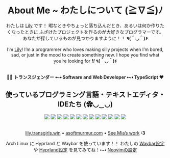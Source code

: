 <h1 align="center">About Me ~ わたしについて (≧∇≦)ﾉ</h1>
<div align="center">
  わたしは <a href="https://lily.transgirls.win">Lily</a> です！  
  暇なときやちょっと落ち込んだとき、あるいは何か作りたくなったときに  
  ふざけたプロジェクトを作るのが大好きなプログラマーです。  
  あなたが探しているものが見つかりますように！！ <b>٩(＾◡＾)۶</b><br><br>
  I’m <a href="https://lily.transgirls.win">Lily</a>!  
  I’m a programmer who loves making silly projects when I’m bored, sad,  
  or just in the mood to create something new.  
  I hope you find what you’re looking for <i><b>!!</b></i> <b>٩(＾◡＾)۶</b>
</div><br>
<p align="center">
  🏳️‍⚧️ <b>トランスジェンダー</b> <b>⬩~⬩ Software and Web Developer ⬩~⬩ TypeScript ❤️</b><br>
</p>
<div align="center">
  <h2>使っているプログラミング言語・テキストエディタ・IDEたち (✿◡‿◡)</h2>
  <img src="https://img.shields.io/badge/javascript-%23323330.svg?style=for-the-badge&logo=javascript&logoColor=%23F7DF1E" />
  <img src="https://img.shields.io/badge/python-3670A0?style=for-the-badge&logo=python&logoColor=ffdd54" />
  <img src="https://img.shields.io/badge/lua-%232C2D72.svg?style=for-the-badge&logo=lua&logoColor=white" />
  <img src="https://img.shields.io/badge/typescript-%23007ACC.svg?style=for-the-badge&logo=typescript&logoColor=white" />
  <img src="https://img.shields.io/badge/bash_script-%23121011.svg?style=for-the-badge&logo=gnu-bash&logoColor=white" />
  <img src="https://img.shields.io/badge/PowerShell-%235391FE.svg?style=for-the-badge&logo=powershell&logoColor=white" />
  <img src="https://img.shields.io/badge/html5-%23E34F26.svg?style=for-the-badge&logo=html5&logoColor=white" />
  <img src="https://img.shields.io/badge/css3-%231572B6.svg?style=for-the-badge&logo=css3&logoColor=white" />
  <img src="https://img.shields.io/badge/Visual%20Studio%20Code-0078d7.svg?style=for-the-badge&logo=visual-studio-code&logoColor=white" />
  <img src="https://img.shields.io/badge/VIM-%2311AB00.svg?style=for-the-badge&logo=vim&logoColor=white" />
  <img src="https://img.shields.io/badge/NeoVim-%2357A143.svg?&style=for-the-badge&logo=neovim&logoColor=white" />
  <img src="https://img.shields.io/badge/IntelliJIDEA-000000.svg?style=for-the-badge&logo=intellij-idea&logoColor=white" />
  <img src="https://img.shields.io/badge/zedindustries-084CCF.svg?style=for-the-badge&logo=zedindustries&logoColor=white" />
</div><br>
<p align="center">
  <a href="https://lily.transgirls.win">lily.transgirls.win</a> • 
  <a href="https://asoftmurmur.com/">asoftmurmur.com</a> • 
  <a href="https://github.com/xNasuni">See Mia’s work</a> <b>:3</b>
</p>
<p align="center">
  Arch Linux に Hyprland と Waybar を使っています！！  
  わたしの <a href="https://github.com/transicle/Silly-Scripts/tree/main/Waybar">Waybar設定</a> や  
  <a href="https://github.com/transicle/Silly-Scripts/tree/main/Hyprland">Hyprland設定</a> を見てみてね！⬩~⬩
  <a href="https://github.com/transicle/Silly-Scripts/tree/main/Neovim">Neovimの設定</a>
</p>
